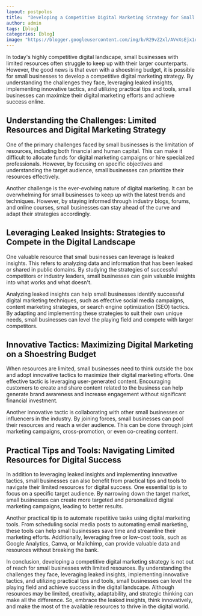 ```yaml
---
layout: postpolos
title:  "Developing a Competitive Digital Marketing Strategy for Small Businesses"
author: admin
tags: [blog]
categories: [blog]
image: "https://blogger.googleusercontent.com/img/b/R29vZ2xl/AVvXsEjx1o_ftuE5yMCeNTu3V0nkC9k9kOmnFL0uHZYx928AIhMuOIUXwh68MIXDcX2VMUOZ6VrWv3y6B7BI-X1C_MDAmFRsiKWbGWiruRtb6p-TFD61EVNPSYLVTVDXRQtVvZW0CkgBqGVbybFB_MNkElkCYFHBUBrpw3icKs8LfJeuggyLhycXC1SdYdi6nG18/s1600/20240408_165813.jpg"
---
```



<p>In today's highly competitive digital landscape, small businesses with limited resources often struggle to keep up with their larger counterparts. However, the good news is that even with a shoestring budget, it is possible for small businesses to develop a competitive digital marketing strategy. By understanding the challenges they face, leveraging leaked insights, implementing innovative tactics, and utilizing practical tips and tools, small businesses can maximize their digital marketing efforts and achieve success online.</p>
<h2>Understanding the Challenges: Limited Resources and Digital Marketing Strategy</h2>
<p>One of the primary challenges faced by small businesses is the limitation of resources, including both financial and human capital. This can make it difficult to allocate funds for digital marketing campaigns or hire specialized professionals. However, by focusing on specific objectives and understanding the target audience, small businesses can prioritize their resources effectively.</p>
<p>Another challenge is the ever-evolving nature of digital marketing. It can be overwhelming for small businesses to keep up with the latest trends and techniques. However, by staying informed through industry blogs, forums, and online courses, small businesses can stay ahead of the curve and adapt their strategies accordingly.</p>
<h2>Leveraging Leaked Insights: Strategies to Compete in the Digital Landscape</h2>
<p>One valuable resource that small businesses can leverage is leaked insights. This refers to analyzing data and information that has been leaked or shared in public domains. By studying the strategies of successful competitors or industry leaders, small businesses can gain valuable insights into what works and what doesn't.</p>
<p>Analyzing leaked insights can help small businesses identify successful digital marketing techniques, such as effective social media campaigns, content marketing strategies, or search engine optimization (SEO) tactics. By adapting and implementing these strategies to suit their own unique needs, small businesses can level the playing field and compete with larger competitors.</p>
<h2>Innovative Tactics: Maximizing Digital Marketing on a Shoestring Budget</h2>
<p>When resources are limited, small businesses need to think outside the box and adopt innovative tactics to maximize their digital marketing efforts. One effective tactic is leveraging user-generated content. Encouraging customers to create and share content related to the business can help generate brand awareness and increase engagement without significant financial investment.</p>
<p>Another innovative tactic is collaborating with other small businesses or influencers in the industry. By joining forces, small businesses can pool their resources and reach a wider audience. This can be done through joint marketing campaigns, cross-promotion, or even co-creating content.</p>
<h2>Practical Tips and Tools: Navigating Limited Resources for Digital Success</h2>
<p>In addition to leveraging leaked insights and implementing innovative tactics, small businesses can also benefit from practical tips and tools to navigate their limited resources for digital success. One essential tip is to focus on a specific target audience. By narrowing down the target market, small businesses can create more targeted and personalized digital marketing campaigns, leading to better results.</p>
<p>Another practical tip is to automate repetitive tasks using digital marketing tools. From scheduling social media posts to automating email marketing, these tools can help small businesses save time and streamline their marketing efforts. Additionally, leveraging free or low-cost tools, such as Google Analytics, Canva, or Mailchimp, can provide valuable data and resources without breaking the bank.</p>
<p>In conclusion, developing a competitive digital marketing strategy is not out of reach for small businesses with limited resources. By understanding the challenges they face, leveraging leaked insights, implementing innovative tactics, and utilizing practical tips and tools, small businesses can level the playing field and achieve success in the digital landscape. Although resources may be limited, creativity, adaptability, and strategic thinking can make all the difference. So, embrace the leaked insights, think innovatively, and make the most of the available resources to thrive in the digital world.</p>

